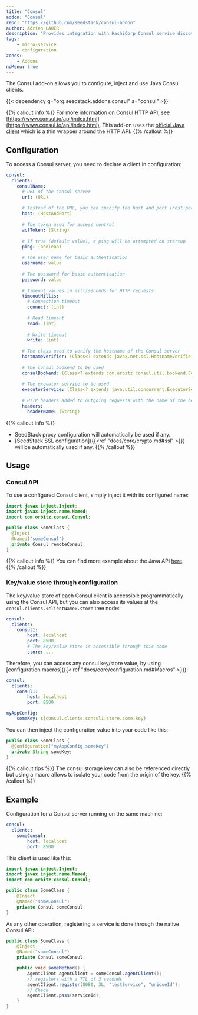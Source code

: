 ```yaml
---
title: "Consul"
addon: "Consul"
repo: "https://github.com/seedstack/consul-addon"
author: Adrien LAUER
description: "Provides integration with HashiCorp Consul service discovery and distributed configuration."
tags:
    - micro-service
    - configuration
zones:
    - Addons
noMenu: true    
---
```


The Consul add-on allows you to configure, inject and use Java Consul clients.<!--more-->

{{< dependency g="org.seedstack.addons.consul" a="consul" >}}

{{% callout info %}}
For more information on Consul HTTP API, see [https://www.consul.io/api/index.html](https://www.consul.io/api/index.html).
This add-on uses the [official Java client](https://github.com/OrbitzWorldwide/consul-client) which is a thin wrapper around the HTTP API.
{{% /callout %}}

## Configuration

To access a Consul server, you need to declare a client in configuration:

```yaml
consul:
  clients:
    consulName:
      # URL of the Consul server 
      url: (URL)
      
      # Instead of the URL, you can specify the host and port (host:port) of the Consul server
      host: (HostAndPort)
      
      # The token used for access control
      aclToken: (String)
      
      # If true (default value), a ping will be attempted on startup
      ping: (boolean)
      
      # The user name for basic authentication
      username: value
      
      # The password for basic authentication
      password: value
      
      # Timeout values in milliseconds for HTTP requests
      timeoutMillis:
        # Connection timeout
        connect: (int)
        
        # Read timeout
        read: (int)
        
        # Write timeout
        write: (int)
        
      # The class used to verify the hostname of the Consul server
      hostnameVerifier: (Class<? extends javax.net.ssl.HostnameVerifier>)
      
      # The consul bookend to be used
      consulBookend: (Class<? extends com.orbitz.consul.util.bookend.ConsulBookend>)
      
      # The executor service to be used
      executorService: (Class<? extends java.util.concurrent.ExecutorService>)
      
      # HTTP headers added to outgoing requests with the name of the header as key  
      headers:
        headerName: (String)
```

{{% callout info %}}
* SeedStack proxy configuration will automatically be used if any.
* [SeedStack SSL configuration]({{<ref "docs/core/crypto.md#ssl" >}}) will be automatically used if any. 
{{% /callout %}}

## Usage

### Consul API

To use a configured Consul client, simply inject it with its configured name:

```java
import javax.inject.Inject;
import javax.inject.name.Named;
import com.orbitz.consul.Consul;

public class SomeClass {
  @Inject
  @Named("someConsul")
  private Consul remoteConsul;
}
```

{{% callout info %}}
You can find more example about the Java API [here](https://github.com/OrbitzWorldwide/consul-client).
{{% /callout %}}

### Key/value store through configuration

The key/value store of each Consul client is accessible programmatically using the Consul API, but you can also access
its values at the `consul.clients.<clientName>.store` tree node: 

```yaml
consul:
  clients:
    consul1:
        host: localhost
        port: 8500
        # The key/value store is accessible through this node
        store: ...
```

Therefore, you can access any consul key/store value, by using [configuration macros]({{< ref "docs/core/configuration.md#Macros" >}}):

```yaml
consul:
  clients:
    consul1:
        host: localhost
        port: 8500

myAppConfig:
    someKey: ${consul.clients.consul1.store.some.key}
```

You can then inject the configuration value into your code like this:

```java
public class SomeClass {
  @Configuration("myAppConfig.someKey")
  private String someKey;     
}
```

{{% callout tips %}}
The consul storage key can also be referenced directly but using a macro allows to isolate your code from the origin of the
key.
{{% /callout %}}

## Example

Configuration for a Consul server running on the same machine:

```yaml
consul:
  clients:
    someConsul:
        host: localhost
        port: 8500
```

This client is used like this:

```java
import javax.inject.Inject;
import javax.inject.name.Named;
import com.orbitz.consul.Consul;

public class SomeClass {
    @Inject
    @Named("someConsul")
    private Consul someConsul;
}
```

As any other operation, registering a service is done through the native Consul API:

```java
public class SomeClass {
    @Inject
    @Named("someConsul")
    private Consul someConsul;

    public void someMethod() {
        AgentClient agentClient = someConsul.agentClient();
        // registers with a TTL of 3 seconds
        agentClient.register(8080, 3L, "testService", "uniqueId");
        // Check
        agentClient.pass(serviceId);    
    }
}
```
